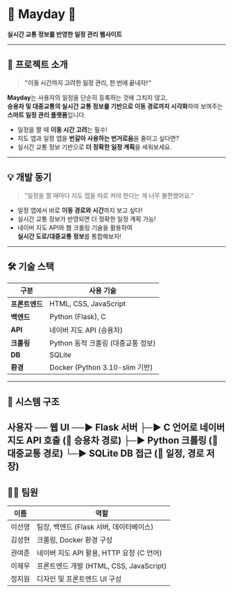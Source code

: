 # 🚌 Mayday 🚗

**실시간 교통 정보를 반영한 일정 관리 웹사이트**

---

## 📌 프로젝트 소개

> **"이동 시간까지 고려한 일정 관리, 한 번에 끝내자!"**

**Mayday**는 사용자의 일정을 단순히 등록하는 것에 그치지 않고,  
**승용차 및 대중교통의 실시간 교통 정보를 기반으로 이동 경로까지 시각화**하여 보여주는 **스마트 일정 관리 플랫폼**입니다.

- 일정을 짤 때 **이동 시간 고려**는 필수!
- 지도 앱과 일정 앱을 **번갈아 사용하는 번거로움**을 줄이고 싶다면?
- 실시간 교통 정보 기반으로 **더 정확한 일정 계획**을 세워보세요.

---

## 💡 개발 동기

> "일정을 짤 때마다 지도 앱을 따로 켜야 한다는 게 너무 불편했어요."

- 일정 앱에서 바로 **이동 경로와 시간**까지 보고 싶다!
- 실시간 교통 정보가 반영되면 더 정확한 일정 계획 가능!
- 네이버 지도 API와 웹 크롤링 기술을 활용하여  
  **실시간 도로/대중교통 정보**를 통합해보자!

---

## 🛠️ 기술 스택

| 구분        | 사용 기술 |
|-------------|-----------|
| **프론트엔드** | HTML, CSS, JavaScript |
| **백엔드**     | Python (Flask), C |
| **API**       | 네이버 지도 API (승용차) |
| **크롤링**     | Python 동적 크롤링 (대중교통 정보) |
| **DB**        | SQLite |
| **환경**      | Docker (Python 3.10-slim 기반) |

---

## 🔄 시스템 구조

사용자 ── 웹 UI ──▶ Flask 서버
    ├─▶ C 언어로 네이버 지도 API 호출 (🚗 승용차 경로)
    ├─▶ Python 크롤링 (🚌 대중교통 경로)
    └─▶ SQLite DB 접근 (📅 일정, 경로 저장)
---

## 🙋‍♀️ 팀원 

| 이름     | 역할 |
|----------|------|
| 이선영   | 팀장, 백엔드 (Flask 서버, 데이터베이스) |
| 김성현   | 크롤링, Docker 환경 구성 |
| 권여준   | 네이버 지도 API 활용, HTTP 요청 (C 언어) |
| 이제우   | 프론트엔드 개발 (HTML, CSS, JavaScript) |
| 정지원   | 디자인 및 프론트엔드 UI 구성 |

